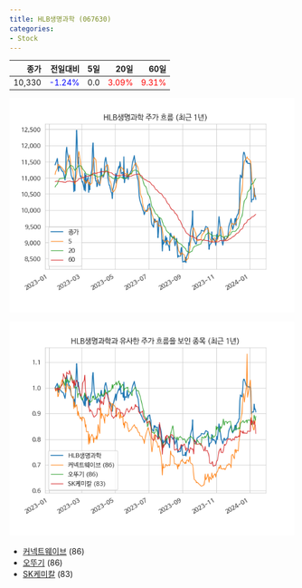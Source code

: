 ```yaml
---
title: HLB생명과학 (067630)
categories:
- Stock
---
```


|종가|전일대비|5일|20일|60일|
|---:|-------:|--:|---:|---:|
|10,330|<span style="color: blue">-1.24%</span>|0.0|<span style="color: red">3.09%</span>|<span style="color: red">9.31%</span>|


<!-- more -->

![067630](/assets/images/stock/067630.png)

![067630](/assets/images/stock/067630_sim.png)

- [커넥트웨이브](/stock/119860/) (86)
- [오뚜기](/stock/007310/) (86)
- [SK케미칼](/stock/285130/) (83)